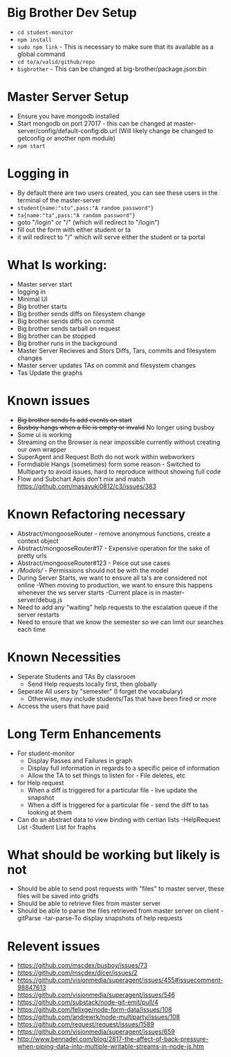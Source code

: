 # Big Brother Dev Setup

* `cd student-monitor`
* `npm install`
* `sudo npm link` - This is necessary to make sure that its available as a global command
* `cd to/a/valid/github/repo`
* `bigbrother` - This can be changed at big-brother/package.json:bin

# Master Server Setup

* Ensure you have mongodb installed
* Start mongodb on port 27017 - this can be changed at master-server/config/default-config:db.url (Will likely change be changed to getconfig or another npm module)
* `npm start`

# Logging in
* By default there are two users created, you can see these users in the terminal
of the master-server
* `student{name:"stu",pass:"A random password"}`
* `ta{name:"ta",pass:"A random password"}`
* goto "/login" or "/" (which will redirect to "/login")
* fill out the form with either student or ta
* it will redirect to "/" which will serve either the student or ta portal

# What Is working:

* Master server start
* logging in
* Minimal UI
* Big brother starts
* Big brother sends diffs on filesystem change
* Big brother sends diffs on commit
* Big brother sends tarball on request
* Big brother can be stopped
* Big brother runs in the background
* Master Server Recieves and Stors Diffs, Tars, commits and filesystem changes
* Master server updates TAs on commit and filesystem changes
* Tas Update the graphs

# Known issues

* ~~Big brother sends fs add events on start~~
* ~~Busboy hangs when a file is empty or invalid~~ No longer using busboy
* Some ui is working
* Streaming on the Browser is near impossible currently without creating our own wrapper
* SuperAgent and Request Both do not work within webworkers
* Formdiable Hangs (sometimes) form some reason - Switched to Multiparty to avoid issues, hard to reproduce without showing full code
* Flow and Subchart Apis don't mix and match https://github.com/masayuki0812/c3/issues/383

# Known Refactoring necessary
* Abstract/mongooseRouter - remove anonymous functions, create a context object
* Abstract/mongooseRouter#17 - Expensive operation for the sake of pretty urls
* Abstract/mongooseRouter#123 - Peice out use cases
* */Models/* - Permissions should not be with the model
* During Server Starts, we want to ensure all ta's are considered not online
  -When moving to production, we want to ensure this happens whenever the ws server starts
  -Current place is in master-server/debug.js
* Need to add any "waiting" help requests to the escalation queue if the server restarts
* Need to ensure that we know the semester so we can limit our searches each time


# Known Necessities
* Seperate Students and TAs By classroom
  * Send Help requests locally first, then globally
* Seperate All users by "semester" (I forget the vocabulary)
  * Otherwise, may include students/Tas that have been fired or more
* Access the users that have paid

# Long Term Enhancements
* For student-monitor
  * Display Passes and Failures in graph
  * Display full information in regards to a specific peice of information
  * Allow the TA to set things to listen for - File deletes, etc
* for Help request
  * When a diff is triggered for a particular file - live update the snapshot
  * When a diff is triggered for a particular file - send the diff to tas looking at them
* Can do an abstract data to view binding with certian lists
  -HelpRequest List
  -Student List for fraphs


# What should be working but likely is not

* Should be able to send post requests with "files" to master server, these files will be
saved into gridfs
* Should be able to retrieve files from master server
* Should be able to parse the files retrieved from master server on client
  -gitParse
  -tar-parse-To display snapshots of help requests

# Relevent issues

* https://github.com/mscdex/busboy/issues/73
* https://github.com/mscdex/dicer/issues/2
* https://github.com/visionmedia/superagent/issues/455#issuecomment-98847613
* https://github.com/visionmedia/superagent/issues/546
* https://github.com/substack/node-git-emit/pull/4
* https://github.com/felixge/node-form-data/issues/108
* https://github.com/andrewrk/node-multiparty/issues/108
* https://github.com/request/request/issues/1589
* https://github.com/visionmedia/superagent/issues/659
* http://www.bennadel.com/blog/2817-the-affect-of-back-pressure-when-piping-data-into-multiple-writable-streams-in-node-js.htm
